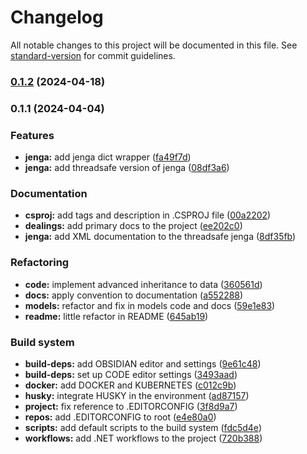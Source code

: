 # Changelog

All notable changes to this project will be documented in this file. See [standard-version](https://github.com/conventional-changelog/standard-version) for commit guidelines.

### [0.1.2](https://github.com/mokkapps/changelog-generator-demo/compare/v0.1.2-r.0...v0.1.2) (2024-04-18)

### 0.1.1 (2024-04-04)


### Features

* **jenga:** add jenga dict wrapper ([fa49f7d](https://github.com/mokkapps/changelog-generator-demo/commits/fa49f7d87de50f131bd828e406873281124118db))
* **jenga:** add threadsafe version of jenga ([08df3a6](https://github.com/mokkapps/changelog-generator-demo/commits/08df3a6bc2c78dea751f7ef2de906894e9a6ec4e))


### Documentation

* **csproj:** add tags and description in .CSPROJ file ([00a2202](https://github.com/mokkapps/changelog-generator-demo/commits/00a22029e84c9e71b6949f8be43096d418ca0cb4))
* **dealings:** add primary docs to the project ([ee202c0](https://github.com/mokkapps/changelog-generator-demo/commits/ee202c0e91f8f23502d36fe4a9bb1adb6dad888e))
* **jenga:** add XML documentation to the threadsafe jenga ([8df35fb](https://github.com/mokkapps/changelog-generator-demo/commits/8df35fb4221718c2301d675e9ef3145b1ddbf416))


### Refactoring

* **code:** implement advanced inheritance to data ([360561d](https://github.com/mokkapps/changelog-generator-demo/commits/360561d942da126b30c0f637c6d03a69bc8f0e33))
* **docs:** apply convention to documentation ([a552288](https://github.com/mokkapps/changelog-generator-demo/commits/a552288dc5a563f81bfc0453f9b0d3c527b81c9f))
* **models:** refactor and fix in models code and docs ([59e1e83](https://github.com/mokkapps/changelog-generator-demo/commits/59e1e833dbf934830feb9cb72a158050e3652650))
* **readme:** little refactor in README ([645ab19](https://github.com/mokkapps/changelog-generator-demo/commits/645ab19d17a7e936b5d0f9a960f8cb81ae1861b0))


### Build system

* **build-deps:** add OBSIDIAN editor and settings ([9e61c48](https://github.com/mokkapps/changelog-generator-demo/commits/9e61c484c891f52a78dbbf5596afc6f71ea7beaf))
* **build-deps:** set up CODE editor settings ([3493aad](https://github.com/mokkapps/changelog-generator-demo/commits/3493aad71be84c23429063a75f95acc2eb13b608))
* **docker:** add DOCKER and KUBERNETES ([c012c9b](https://github.com/mokkapps/changelog-generator-demo/commits/c012c9b2b1b25f4380fe848989c9ddabc7da4057))
* **husky:** integrate HUSKY in the environment ([ad87157](https://github.com/mokkapps/changelog-generator-demo/commits/ad8715700da27b567c3399db59a67edf2e22904b))
* **project:** fix reference to .EDITORCONFIG ([3f8d9a7](https://github.com/mokkapps/changelog-generator-demo/commits/3f8d9a79970134bfe790e373209c0c5f39834436))
* **repos:** add .EDITORCONFIG to root ([e4e80a0](https://github.com/mokkapps/changelog-generator-demo/commits/e4e80a01912f00553db96012c3a1d032df362557))
* **scripts:** add default scripts to the build system ([fdc5d4e](https://github.com/mokkapps/changelog-generator-demo/commits/fdc5d4eb1e6a635174743f21222129d4e8d758f5))
* **workflows:** add .NET workflows to the project ([720b388](https://github.com/mokkapps/changelog-generator-demo/commits/720b388d93d79714a26268d92281b24668ce87fe))

<!--
 This changelog file will be automatically updated by pending husky-hook scripts and commit's linters, but, it can also be edited in dependent case. 
 -->
